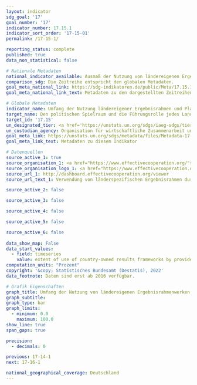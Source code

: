 ```yaml
---
layout: indicator    
sdg_goal: '17'    
goal_number: '17'    
indicator_number: 17.15.1    
indicator_sort_order: '17-15-01'    
permalink: /17-15-1/    

reporting_status: complete    
published: true    
data_non_statistical: false    

# Nationale Metadaten    
national_indicator_available: Ausmaß der Nutzung von ländereigenen Ergebnisrahmen durch Geber von Entwicklungszusammenarbeit    
comparison_sdg: Die Zeitreihe entspricht den globalen Metadaten.    
goal_meta_national_link: https://sdg-indikatoren.de/public/Meta/17.15.1.pdf
goal_meta_national_link_text: Metadaten zu den dargestellten Zeitreihen    

# Globale Metadaten    
indicator_name: Umfang der Nutzung ländereigener Ergebnisrahmen und Planungsinstrumente durch Geber von Entwicklungszusammenarbeit    
target_name: Den politischen Spielraum und die Führungsrolle jedes Landes bei der Festlegung und Umsetzung von Politiken zur Armutsbeseitigung und für nachhaltige Entwicklung respektieren    
target_id: '17.15'    
un_designated_tier: <a href='https://unstats.un.org/sdgs/iaeg-sdgs/tier-classification/' title='Klicken Sie hier um weitere Informationen zur UN-Tier-Klassifikation zu erhalten.'  target='_blank'>Tier II</a>    
un_custodian_agency: Organisation für wirtschaftliche Zusammenarbeit und Entwicklung (OECD)<br>Entwicklungsprogramm der Vereinten Nationen (UNDP)    
goal_meta_link: https://unstats.un.org/sdgs/metadata/files/Metadata-17-15-01.pdf    
goal_meta_link_text: Metadaten zu diesem Indikator        

# Datenquellen
source_active_1: true
source_organisation_1: <a href="https://www.effectivecooperation.org/"> Globale Partnerschaft für eine effektive Entwicklungszusammenarbeit </a>
source_organisation_logo_1: <a href="https://www.effectivecooperation.org/"><img src="https://g205sdgs.github.io/sdg-indicators/public/OrgImgDe/global.png" alt="Logo global" style="height:60px; width:148px"/></a>
source_url_1: http://dashboard.effectivecooperation.org/viewer
source_url_text_1: Verwendung von länderspezifischen Ergebnisrahmen durch die Entwicklungspartner - Überwachung der Indikatorergebnisse anhand der eigenen Quellen und Überwachungssysteme des Partnerlandes (nicht auf Deutsch verfügbar)

source_active_2: false

source_active_3: false

source_active_4: false

source_active_5: false

source_active_6: false
    
data_show_map: False    
data_start_values: 
  - field: timeseries
    value: extent of use of country-owned results frameworks by providers of development co-operation    
computation_units: "Prozent"    
copyright: '&copy; Statistisches Bundesamt (Destatis), 2022'    
data_footnote: Daten sind erst ab 2016 verfügbar.    

# Grafik Eigenschaften    
graph_title: Umfang der Nutzung von ländereigenen Ergebnisrahmenwerken und Planungsinstrumenten in der Entwicklungszusammenarbeit
graph_subtitle:     
graph_type: bar    
graph_limits:
  - minimum: 0.0
    maximum: 100.0
show_line: true
span_gaps: true

precision:
  - decimals: 0    

previous: 17-14-1    
next: 17-16-1    

national_geographical_coverage: Deutschland    
---
```


<span></span>